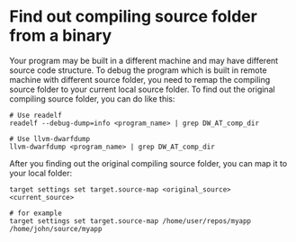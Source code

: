 # Find out compiling source folder from a binary
Your program may be built in a different machine and may have different source code structure. 
To debug the program which is built in remote machine with different source folder,
you need to remap the compiling source folder to your current local source folder.
To find out the original compiling source folder, you can do like this:
```
# Use readelf
readelf --debug-dump=info <program_name> | grep DW_AT_comp_dir

# Use llvm-dwarfdump
llvm-dwarfdump <program_name> | grep DW_AT_comp_dir
```
After you finding out the original compiling source folder, you can map it to your local folder:
```
target settings set target.source-map <original_source> <current_source>

# for example
target settings set target.source-map /home/user/repos/myapp /home/john/source/myapp
```
